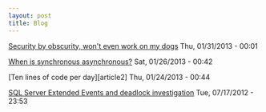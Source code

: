 ```yaml
---
layout: post
title: Blog
---
```


[Security by obscurity, won't even work on my dogs][article4] Thu, 01/31/2013 - 00:01

[When is synchronous asynchronous?][article3] Sat, 01/26/2013 - 00:42

[Ten lines of code per day][article2] Thu, 01/24/2013 - 00:44

[SQL Server Extended Events and deadlock investigation][article1] Tue, 07/17/2012 - 23:53

[article1]: article1.md
[articel2]: article2.md
[article3]: article3.md
[article4]: article4.md

